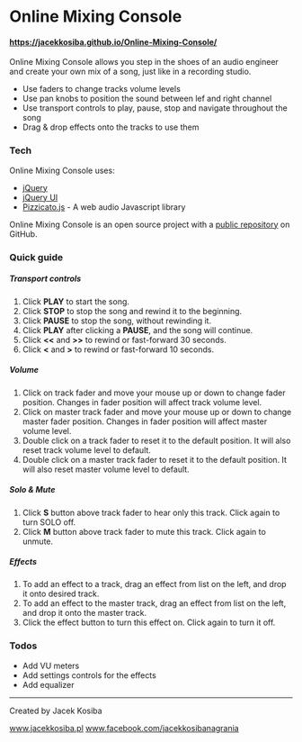 # Online Mixing Console
#### https://jacekkosiba.github.io/Online-Mixing-Console/

Online Mixing Console allows you step in the shoes of an audio engineer and create your own mix of a song, just like in a recording studio. 


  - Use faders to change tracks volume levels
  - Use pan knobs to position the sound between lef and right channel
  - Use transport controls to play, pause, stop and navigate throughout the song
  - Drag & drop effects onto the tracks to use them

### Tech

Online Mixing Console uses:
* [jQuery](https://jquery.com/)
* [jQuery UI](https://jqueryui.com/)
* [Pizzicato.js](https://alemangui.github.io/pizzicato/) - A web audio Javascript library

Online Mixing Console is an open source project with a [public repository](https://github.com/jacekkosiba/Online-Mixing-Console)
 on GitHub.

### Quick guide

##### Transport controls
1. Click **PLAY** to start the song.
2. Click **STOP** to stop the song and rewind it to the beginning.
2. Click **PAUSE** to stop the song, without rewinding it. 
3. Click **PLAY** after clicking a **PAUSE**, and the song will continue.
3. Click **<<** and **>>** to rewind or fast-forward 30 seconds.
4. Click **<** and **>** to rewind or fast-forward 10 seconds.
##### Volume
1. Click on track fader and move your mouse up or down to change fader position. Changes in fader position will affect track volume level.
2. Click on master track fader and move your mouse up or down to change master fader position. Changes in fader position will affect master volume level.
3. Double click on a track fader to reset it to the default position. It will also reset track volume level to default.
4. Double click on a master track fader to reset it to the default position. It will also reset master volume level to default.
##### Solo & Mute 
1. Click **S** button above track fader to hear only this track. Click again to turn SOLO off.
2. Click **M** button above track fader to mute this track. Click again to unmute.
##### Effects
1. To add an effect to a track, drag an effect from list on the left, and drop it onto desired track.
2. To add an effect to the master track, drag an effect from list on the left, and drop it onto the master track.
3. Click the effect button to turn this effect on. Click again to turn it off.



### Todos

 - Add VU meters
 - Add settings controls for the effects
 - Add equalizer 


___

Created by Jacek Kosiba

www.jacekkosiba.pl
www.facebook.com/jacekkosibanagrania



